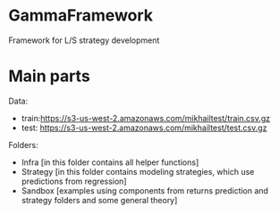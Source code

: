# GammaFramework
Framework for L/S strategy development
# Main parts
Data: 
* train:https://s3-us-west-2.amazonaws.com/mikhailtest/train.csv.gz
* test: https://s3-us-west-2.amazonaws.com/mikhailtest/test.csv.gz

Folders:
* Infra [in this folder contains all helper functions]
* Strategy [in this folder contains modeling strategies, which use predictions from regression]
* Sandbox [examples using components from returns prediction and strategy folders and some general theory]
